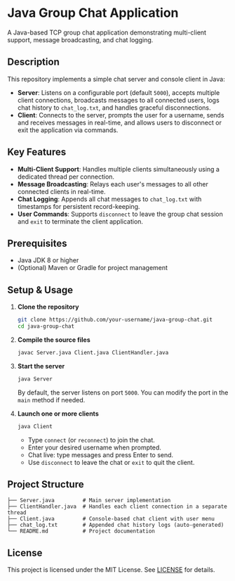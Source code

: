 # Java Group Chat Application

A Java-based TCP group chat application demonstrating multi-client support, message broadcasting, and chat logging.

## Description

This repository implements a simple chat server and console client in Java:

- **Server**: Listens on a configurable port (default `5000`), accepts multiple client connections, broadcasts messages to all connected users, logs chat history to `chat_log.txt`, and handles graceful disconnections.
- **Client**: Connects to the server, prompts the user for a username, sends and receives messages in real-time, and allows users to disconnect or exit the application via commands.

## Key Features

- **Multi-Client Support**: Handles multiple clients simultaneously using a dedicated thread per connection.
- **Message Broadcasting**: Relays each user's messages to all other connected clients in real-time.
- **Chat Logging**: Appends all chat messages to `chat_log.txt` with timestamps for persistent record-keeping.
- **User Commands**: Supports `disconnect` to leave the group chat session and `exit` to terminate the client application.

## Prerequisites

- Java JDK 8 or higher
- (Optional) Maven or Gradle for project management

## Setup & Usage

1. **Clone the repository**
   ```bash
   git clone https://github.com/your-username/java-group-chat.git
   cd java-group-chat
   ```

2. **Compile the source files**
   ```bash
   javac Server.java Client.java ClientHandler.java
   ```

3. **Start the server**
   ```bash
   java Server
   ```
   By default, the server listens on port `5000`. You can modify the port in the `main` method if needed.

4. **Launch one or more clients**
   ```bash
   java Client
   ```
   - Type `connect` (or `reconnect`) to join the chat.
   - Enter your desired username when prompted.
   - Chat live: type messages and press Enter to send.
   - Use `disconnect` to leave the chat or `exit` to quit the client.

## Project Structure

```
├── Server.java         # Main server implementation
├── ClientHandler.java  # Handles each client connection in a separate thread
├── Client.java         # Console-based chat client with user menu
├── chat_log.txt        # Appended chat history logs (auto-generated)
└── README.md           # Project documentation
```

## License

This project is licensed under the MIT License. See [LICENSE](LICENSE) for details.

